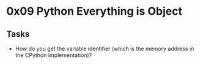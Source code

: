 # 0x09 Python Everything is Object

## Tasks
* How do you get the variable identifier (which is the memory address in the CPython implementation)?
